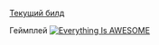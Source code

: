 
<a href="https://github.com/nirasu-git/Falling/releases/tag/v0.2-alpha"> Текущий билд </a>

Геймплей
[![Everything Is AWESOME](https://user-images.githubusercontent.com/74206629/118289816-64188500-b4de-11eb-9c25-a629f5f5d73c.png)](https://www.youtube.com/watch?v=B2Fe99t8vbM "Falling ")
